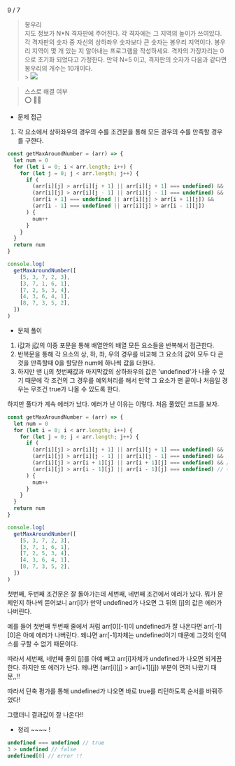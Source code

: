 9 / 7

> 봉우리 <br />
> 지도 정보가 N\*N 격자판에 주어진다. 각 격자에는 그 지역의 높이가 쓰여있다. 각 격자판의 숫자 중 자신의 상하좌우 숫자보다 큰 숫자는 봉우리 지역이다. 봉우리 지역이 몇 개 있는 지 알아내는 프로그램을 작성하세요.
> 격자의 가장자리는 0으로 초기화 되었다고 가정한다. 만약 N=5 이고, 격자판의 숫자가 다음과 같다면 봉우리의 개수는 10개이다.<br /> > ![](https://images.velog.io/images/_seeul/post/1157b132-8d57-46ae-9c14-970ded5996cf/%E1%84%89%E1%85%B3%E1%84%8F%E1%85%B3%E1%84%85%E1%85%B5%E1%86%AB%E1%84%89%E1%85%A3%E1%86%BA%202021-09-07%20%E1%84%8B%E1%85%A9%E1%84%92%E1%85%AE%203.14.01.png)

> 스스로 해결 여부 <br />
> ⭕️ 👏🏻

- 문제 접근 <br />

1. 각 요소에서 상하좌우의 경우의 수를 조건문을 통해 모든 경우의 수를 만족할 경우를 구한다.

```javascript
const getMaxAroundNumber = (arr) => {
  let num = 0
  for (let i = 0; i < arr.length; i++) {
    for (let j = 0; j < arr.length; j++) {
      if (
        (arr[i][j] > arr[i][j + 1] || arr[i][j + 1] === undefined) &&
        (arr[i][j] > arr[i][j - 1] || arr[i][j - 1] === undefined) &&
        (arr[i + 1] === undefined || arr[i][j] > arr[i + 1][j]) &&
        (arr[i - 1] === undefined || arr[i][j] > arr[i - 1][j])
      ) {
        num++
      }
    }
  }
  return num
}

console.log(
  getMaxAroundNumber([
    [5, 3, 7, 2, 3],
    [3, 7, 1, 6, 1],
    [7, 2, 5, 3, 4],
    [4, 3, 6, 4, 1],
    [8, 7, 3, 5, 2],
  ])
)
```

- 문제 풀이

1. i값과 j값의 이중 포문을 통해 배열안의 배열 모든 요소들을 반복해서 접근한다.
2. 반복문을 통해 각 요소의 상, 하, 좌, 우의 경우를 비교해 그 요소의 값이 모두 다 큰것을 만족할때 0을 할당한 num에 하나씩 값을 더한다.
3. 하지만 맨 i,j의 첫번째값과 마지막값의 상하좌우의 값은 'undefined'가 나올 수 있기 때문에 각 조건의 그 경우를 예외처리를 해서 만약 그 요소가 맨 끝이나 처음일 경우는 무조건 true가 나올 수 있도록 한다.

하지만 풀다가 계속 에러가 났다. 에러가 난 이유는 이렇다. 처음 풀었던 코드를 보자.

```javascript
const getMaxAroundNumber = (arr) => {
  let num = 0
  for (let i = 0; i < arr.length; i++) {
    for (let j = 0; j < arr.length; j++) {
      if (
        (arr[i][j] > arr[i][j + 1] || arr[i][j + 1] === undefined) &&
        (arr[i][j] > arr[i][j - 1] || arr[i][j - 1] === undefined) &&
        (arr[i][j] > arr[i + 1][j] || arr[i + 1][j] === undefined) && // 이부분!
        (arr[i][j] > arr[i - 1][j] || arr[i - 1][j] === undefined) // 이부분!!
      ) {
        num++
      }
    }
  }
  return num
}

console.log(
  getMaxAroundNumber([
    [5, 3, 7, 2, 3],
    [3, 7, 1, 6, 1],
    [7, 2, 5, 3, 4],
    [4, 3, 6, 4, 1],
    [8, 7, 3, 5, 2],
  ])
)
```

첫번째, 두번째 조건문은 잘 돌아가는데 세번째, 네번째 조건에서 에러가 났다. 뭐가 문제인지 하나씩 뜯어보니 arr[i]가 만약 undefined가 나오면 그 뒤의 [j]의 값은 에러가 나버린다.

예를 들어 첫번째 두번째 줄에서 처럼 arr[0][-1]이 undefined가 잘 나온다면 arr[-1][0]은 아예 에러가 나버린다. 왜냐면 arr[-1]자체는 undefined이기 때문에 그것의 인덱스를 구할 수 없기 때문이다.

따라서 세번째, 네번째 줄의 [j]를 아예 빼고 arr[i]자체가 undefined가 나오면 되게끔 한다. 하지만 또 에러가 난다. 왜냐면 (arr[i][j] > arr[i+1][j]) 부분이 먼저 나왔기 때문,,!!

따라서 단축 평가를 통해 undefined가 나오면 바로 true를 리턴하도록 순서를 바꿔주었다!

그랬더니 결과값이 잘 나온다!!

- 정리 ~~~~ !

```javascript
undefined === undefined // true
3 > undefined // false
undefined[0] // error !!
```
